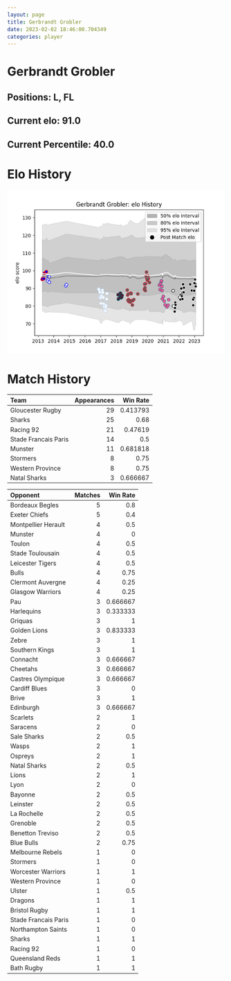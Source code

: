 ```yaml
---  
layout: page  
title: Gerbrandt Grobler  
date: 2023-02-02 18:46:00.704349  
categories: player  
---
```

# Gerbrandt Grobler

## Positions: L, FL

## Current elo: 91.0

## Current Percentile: 40.0

# Elo History


![elo history](history_GerbrandtGrobler.png)
# Match History


| Team                 |   Appearances |   Win Rate |
|:---------------------|--------------:|-----------:|
| Gloucester Rugby     |            29 |   0.413793 |
| Sharks               |            25 |   0.68     |
| Racing 92            |            21 |   0.47619  |
| Stade Francais Paris |            14 |   0.5      |
| Munster              |            11 |   0.681818 |
| Stormers             |             8 |   0.75     |
| Western Province     |             8 |   0.75     |
| Natal Sharks         |             3 |   0.666667 |

| Opponent             |   Matches |   Win Rate |
|:---------------------|----------:|-----------:|
| Bordeaux Begles      |         5 |   0.8      |
| Exeter Chiefs        |         5 |   0.4      |
| Montpellier Herault  |         4 |   0.5      |
| Munster              |         4 |   0        |
| Toulon               |         4 |   0.5      |
| Stade Toulousain     |         4 |   0.5      |
| Leicester Tigers     |         4 |   0.5      |
| Bulls                |         4 |   0.75     |
| Clermont Auvergne    |         4 |   0.25     |
| Glasgow Warriors     |         4 |   0.25     |
| Pau                  |         3 |   0.666667 |
| Harlequins           |         3 |   0.333333 |
| Griquas              |         3 |   1        |
| Golden Lions         |         3 |   0.833333 |
| Zebre                |         3 |   1        |
| Southern Kings       |         3 |   1        |
| Connacht             |         3 |   0.666667 |
| Cheetahs             |         3 |   0.666667 |
| Castres Olympique    |         3 |   0.666667 |
| Cardiff Blues        |         3 |   0        |
| Brive                |         3 |   1        |
| Edinburgh            |         3 |   0.666667 |
| Scarlets             |         2 |   1        |
| Saracens             |         2 |   0        |
| Sale Sharks          |         2 |   0.5      |
| Wasps                |         2 |   1        |
| Ospreys              |         2 |   1        |
| Natal Sharks         |         2 |   0.5      |
| Lions                |         2 |   1        |
| Lyon                 |         2 |   0        |
| Bayonne              |         2 |   0.5      |
| Leinster             |         2 |   0.5      |
| La Rochelle          |         2 |   0.5      |
| Grenoble             |         2 |   0.5      |
| Benetton Treviso     |         2 |   0.5      |
| Blue Bulls           |         2 |   0.75     |
| Melbourne Rebels     |         1 |   0        |
| Stormers             |         1 |   0        |
| Worcester Warriors   |         1 |   1        |
| Western Province     |         1 |   0        |
| Ulster               |         1 |   0.5      |
| Dragons              |         1 |   1        |
| Bristol Rugby        |         1 |   1        |
| Stade Francais Paris |         1 |   0        |
| Northampton Saints   |         1 |   0        |
| Sharks               |         1 |   1        |
| Racing 92            |         1 |   0        |
| Queensland Reds      |         1 |   1        |
| Bath Rugby           |         1 |   1        |